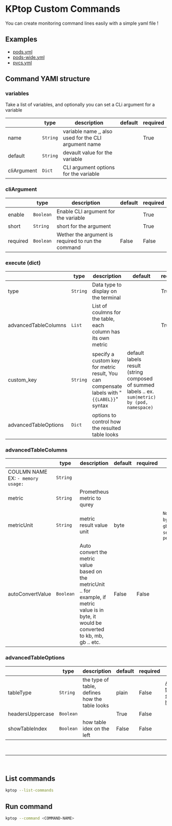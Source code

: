 
# KPtop Custom Commands

You can create monitoring command lines easily with a simple yaml file !



## Examples
- [pods.yml](../examples/commands/pods.yml)
- [pods-wide.yml](../examples/commands/pods-wide.yml)
- [pvcs.yml](../examples/commands/pvcs.yml)


## Command YAMl structure


### variables

Take a list of variables, and optionally you can set a CLi argument for a variable

|               | type | description                                          | default | required |
| --------------- | ------ | ------------------------------------------------------ | --------- | ---------- |
| name          | `String`     | variable name ,, also used for the CLI argument name |         | True     |
| default<br />     | `String`     | devault value for the variable                       |         | <br />       |
| cliArgument<br /> | `Dict`     | CLI argument options for the variable                | <br />      |          |


### cliArgument

|            | type | description                                        | default | required |
| ------------ | ------ | ---------------------------------------------------- | --------- | ---------- |
| enable     | `Boolean`     | Enable CLI argument for the variable               |         | True     |
| short<br />    | `String`     | short for the argument                             |         | True     |
| required<br /> | `Boolean`     | Wether the argument is required to run the command | False   | False    |


### execute (dict)

|                      | type | description                                                                      | default                                                         | required | options |
| ---------------------- | ------ | ---------------------------------------------------------------------------------- | ----------------------------------------------------------------- | ---------- | --------- |
| type                 | `String`     | Data type to display on the terminal                                             |                                                                 | True     | `advancedTable`        |
| advancedTableColumns | `List`     | List of coulmns for the table, each column has its own metric                    |                                                                 | True     |         |
| custom_key           | `String`     | specify a custom key for metric result, You can compensate labels with "`{{LABEL}}`" syntax | default labels result (string composed of summed labels .. ex. `sum(metric) by (pod, namespace)` |          |         |
| advancedTableOptions | `Dict`     | options to control how the resulted table looks                                  |                                                                 |          |         |


### advancedTableColumns

|                      | type | description                                                                                                                                   | default | required | options        |
| ---------------------- | ------ | ----------------------------------------------------------------------------------------------------------------------------------------------- | --------- | ---------- | ---------------- |
| COULMN NAME <br />EX: `- memory usage:`<br /> | `String`     | <br />                                                                                                                                            |         | <br />       | <br />             |
| metric               | `String`<br />   | Prometheus metric to qurey                                                                                                                    |         | <br />       |                |
| metricUnit<br />         | `String`<br />   | metric result value unit                                                                                                                      | byte    |          | `None`, `kb`, `byte`, `mb`, `gb`, `tb`, `seconds`, `percentage` |
| autoConvertValue<br />   | `Boolean`<br />   | Auto convert the metric value based on the metricUnit .. for example, if metric value is in byte, it would be converted to kb, mb, gb .. etc. | False   | False    |                |


### advancedTableOptions

|                    | type | description                                    | default | required | options |
| -------------------- | ------ | ------------------------------------------------ | --------- | ---------- | --------- |
| tableType          | `String`     | the type of table, defines how the table looks | plain   | False    | [All the types supported here](https://github.com/astanin/python-tabulate?tab=readme-ov-file#table-format) 🙂<br />   |
| headersUppercase<br /> | `Boolean`     | <br />                                             | True    | False    |         |
| showTableIndex<br />   | `Boolean`<br />   | how table idex on the left                     | False   | False    |         |


<br>

---

<br>


## List commands

```bash
kptop --list-commands
```


## Run command


```bash
kptop --command <COMMAND-NAME>
```
